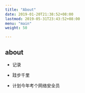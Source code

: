 ```yaml
---
title: "About"
date: 2019-01-20T21:38:52+08:00
lastmod: 2019-05-31T23:43:52+08:00
menu: "main"
weight: 50

---
```


## about

- 记录

- 跬步千里

- 计划今年考个网络安全员
